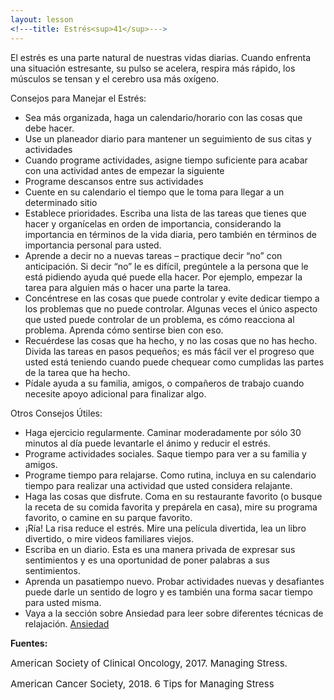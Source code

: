 ```yaml
---
layout: lesson
<!---title: Estrés<sup>41</sup>--->
---
```


El estrés es una parte natural de nuestras vidas diarias. Cuando enfrenta una situación estresante, su pulso se acelera, respira más rápido, los músculos se tensan y el cerebro usa más oxígeno. 

Consejos para Manejar el Estrés:

* Sea más organizada, haga un calendario/horario con las cosas que debe hacer.
* Use un planeador diario para mantener un seguimiento de sus citas y actividades
* Cuando programe actividades, asigne tiempo suficiente para acabar con una actividad antes de empezar la siguiente
* Programe descansos entre sus actividades
* Cuente en su calendario el tiempo que le toma para llegar a un determinado sitio 
* Establece prioridades. Escriba una lista de las tareas que tienes que hacer y organícelas en orden de importancia, considerando la importancia en términos de la vida diaria, pero también en términos de importancia personal para usted.  
* Aprende a decir no a nuevas tareas – practique decir “no” con anticipación. Si decir “no” le es difícil, pregúntele a la persona que le está pidiendo ayuda qué puede ella hacer.  Por ejemplo, empezar la tarea para alguien más o hacer una parte la tarea. 
* Concéntrese en las cosas que puede controlar y evite dedicar tiempo a los problemas que no puede controlar. Algunas veces el único aspecto que usted puede controlar de un problema, es cómo reacciona al problema. Aprenda cómo sentirse bien con eso.
* Recuérdese las cosas que ha hecho, y no las cosas que no has hecho. Divida las tareas en pasos pequeños; es más fácil ver el progreso que usted está teniendo cuando puede chequear como cumplidas las partes de la tarea que ha hecho. 
* Pídale ayuda a su familia, amigos, o compañeros de trabajo cuando necesite apoyo adicional para finalizar algo. 


Otros Consejos Útiles:

- Haga ejercicio regularmente. Caminar moderadamente por sólo 30 minutos al día puede levantarle el ánimo y reducir el estrés.
- Programe actividades sociales. Saque tiempo para ver a su familia y amigos. 
- Programe tiempo para relajarse. Como rutina, incluya en su calendario tiempo para realizar una actividad que usted considera relajante. 
- Haga las cosas que disfrute. Coma en su restaurante favorito (o busque la receta de su comida favorita y prepárela en casa), mire su programa favorito, o camine en su parque favorito. 
- ¡Ría! La risa reduce el estrés. Mire una película divertida, lea un libro divertido, o mire videos familiares viejos. 
- Escriba en un diario. Esta es una manera privada de expresar sus sentimientos y es una oportunidad de poner palabras a sus sentimientos. 
- Aprenda un pasatiempo nuevo. Probar actividades nuevas y desafiantes puede darle un sentido de logro y es también una forma sacar tiempo para usted misma. 
- Vaya a la sección sobre Ansiedad para leer sobre diferentes técnicas de relajación.
 [Ansiedad](https://scnslabutsa.github.io/myhthelperEduContent/OHS17asp/index.html)

**Fuentes:**

<span style="font-size:15px;">American Society of Clinical Oncology, 2017. Managing Stress.</span>

<span style="font-size:15px;">American Cancer Society, 2018. 6 Tips for Managing Stress</span>
